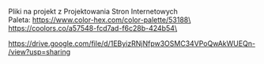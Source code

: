 Pliki na projekt z Projektowania Stron Internetowych\
Paleta: https://www.color-hex.com/color-palette/53188\
https://coolors.co/a57548-fcd7ad-f6c28b-424b54\

https://drive.google.com/file/d/1EByizRNjNfpw3OSMC34VPoQwAkWUEQn-/view?usp=sharing